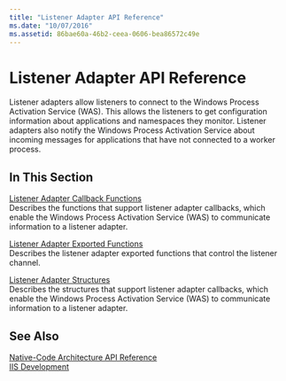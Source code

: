 ```yaml
---
title: "Listener Adapter API Reference"
ms.date: "10/07/2016"
ms.assetid: 86bae60a-46b2-ceea-0606-bea86572c49e
---
```

# Listener Adapter API Reference
Listener adapters allow listeners to connect to the Windows Process Activation Service (WAS). This allows the listeners to get configuration information about applications and namespaces they monitor. Listener adapters also notify the Windows Process Activation Service about incoming messages for applications that have not connected to a worker process.  
  
## In This Section  
 [Listener Adapter Callback Functions](../../web-development-reference/native-code-api-reference/listener-adapter-callback-functions.md)  
 Describes the functions that support listener adapter callbacks, which enable the Windows Process Activation Service (WAS) to communicate information to a listener adapter.  
  
 [Listener Adapter Exported Functions](../../web-development-reference/native-code-api-reference/listener-adapter-exported-functions.md)  
 Describes the listener adapter exported functions that control the listener channel.  
  
 [Listener Adapter Structures](../../web-development-reference/native-code-api-reference/listener-adapter-structures.md)  
 Describes the structures that support listener adapter callbacks, which enable the Windows Process Activation Service (WAS) to communicate information to a listener adapter.  
  
## See Also  
 [Native-Code Architecture API Reference](../../web-development-reference/native-code-api-reference/native-code-architecture-api-reference.md)   
 [IIS Development](https://msdn.microsoft.com/library/6c07a4d0-1bf0-45d3-8178-25df76e6740c)